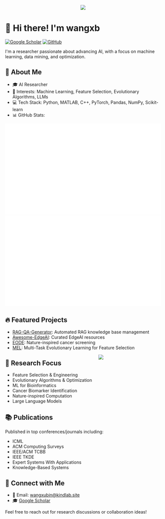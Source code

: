  <p align="center">
  <img src="https://readme-typing-svg.herokuapp.com/?lines=Welcome+to+my+GitHub!;I'm+wangxb,+AI+Researcher&font=Fira%20Code&center=true&width=380&height=50">
</p>

# 👋 Hi there! I'm wangxb

[![Google Scholar](https://img.shields.io/badge/Google%20Scholar-4285F4?style=for-the-badge&logo=google-scholar&logoColor=white)](https://scholar.google.com/citations?user=RAYX2PAAAAAJ&hl=en)
[![GitHub](https://img.shields.io/badge/GitHub-100000?style=for-the-badge&logo=github&logoColor=white)](https://github.com/wangxb96)

I'm a researcher passionate about advancing AI, with a focus on machine learning, data mining, and optimization.

## 🚀 About Me

- 🎓 AI Researcher
- 🔬 Interests: Machine Learning, Feature Selection, Evolutionary Algorithms, LLMs
- 💻 Tech Stack: Python, MATLAB, C++, PyTorch, Pandas, NumPy, Scikit-learn
- 📊 GitHub Stats:
<a href="https://github.com/wangxb96">

![](https://github.com/wangxb96/wangxb96/blob/main/generated/overview.svg)
![](https://github.com/wangxb96/wangxb96/blob/main/generated/languages.svg)

</a>

## 🔥 Featured Projects

- [RAG-QA-Generator](https://github.com/wangxb96/RAG-QA-Generator): Automated RAG knowledge base management
- [Awesome-EdgeAI](https://github.com/wangxb96/Awesome-EdgeAI): Curated EdgeAI resources 
- [EODE](https://github.com/wangxb96/EODE): Nature-inspired cancer screening
- [MEL](https://github.com/wangxb96/MEL): Multi-Task Evolutionary Learning for Feature Selection


<!--Night Owl image-->
<div>
  <img align="right" width="40%" src="https://owlbertsio-resized.s3.amazonaws.com/Popper.psd.full.png">
</div>

## 🧠 Research Focus

- Feature Selection & Engineering
- Evolutionary Algorithms & Optimization
- ML for Bioinformatics
- Cancer Biomarker Identification
- Nature-inspired Computation
- Large Language Models

## 📚 Publications

Published in top conferences/journals including:
- ICML
- ACM Computing Surveys
- IEEE/ACM TCBB
- IEEE TKDE
- Expert Systems With Applications
- Knowledge-Based Systems

## 🤝 Connect with Me

- 📧 Email: wangxubin@kindlab.site
- 🎓 [Google Scholar](https://scholar.google.com/citations?user=RAYX2PAAAAAJ&hl=en)

Feel free to reach out for research discussions or collaboration ideas! 
